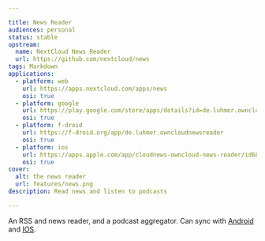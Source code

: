 ```yaml
---

title: News Reader
audiences: personal
status: stable
upstream: 
  name: NextCloud News Reader
  url: https://github.com/nextcloud/news
tags: Markdown
applications:
  - platform: web
    url: https://apps.nextcloud.com/apps/news
    osi: true
  - platform: google
    url: https://play.google.com/store/apps/details?id=de.luhmer.owncloudnewsreader
    osi: true
  - platform: f-droid
    url: https://f-droid.org/app/de.luhmer.owncloudnewsreader
    osi: true
  - platform: ios
    url: https://apps.apple.com/app/cloudnews-owncloud-news-reader/id683859706
    osi: true
cover: 
  alt: the news reader
  url: features/news.png
description: Read news and listen to podcasts

---
```


An RSS and news reader, and a podcast aggregator. Can sync with [Android]() and [IOS]().
